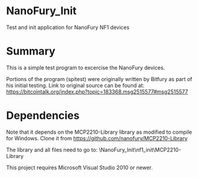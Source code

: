 NanoFury_Init
=============

Test and init application for NanoFury NF1 devices

Summary
=======

This is a simple test program to excercise the NanoFury devices.

Portions of the program (spitest) were originally written by Bitfury as part of his initial testing.
Link to original source can be found at:
https://bitcointalk.org/index.php?topic=183368.msg2515577#msg2515577


Dependencies
============

Note that it depends on the MCP2210-Library library as modified to compile for Windows.
Clone it from https://github.com/nanofury/MCP2210-Library

The library and all files need to go to: \NanoFury_Init\nf1_init\MCP2210-Library


This project requires Microsoft Visual Studio 2010 or newer.